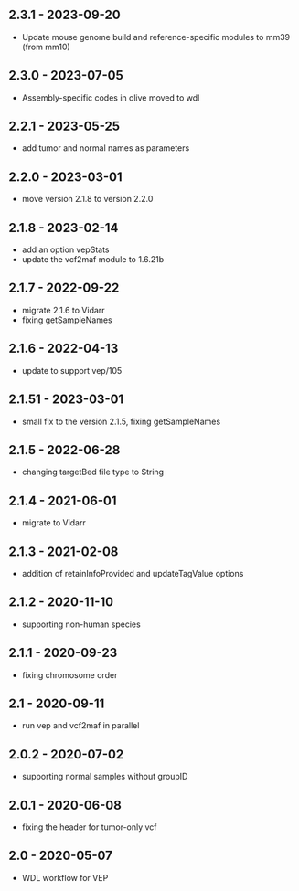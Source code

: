 ## 2.3.1 - 2023-09-20
- Update mouse genome build and reference-specific modules to mm39 (from mm10)
## 2.3.0 - 2023-07-05
- Assembly-specific codes in olive moved to wdl
## 2.2.1 - 2023-05-25
- add tumor and normal names as parameters
## 2.2.0 - 2023-03-01
- move version 2.1.8 to version 2.2.0
## 2.1.8 - 2023-02-14
- add an option vepStats
- update the vcf2maf module to 1.6.21b
## 2.1.7 - 2022-09-22
- migrate 2.1.6 to Vidarr
- fixing getSampleNames
## 2.1.6 - 2022-04-13
- update to support vep/105
## 2.1.51 - 2023-03-01
- small fix to the version 2.1.5, fixing getSampleNames
## 2.1.5 - 2022-06-28
- changing targetBed file type to String
## 2.1.4 - 2021-06-01
- migrate to Vidarr
## 2.1.3 - 2021-02-08
- addition of retainInfoProvided and updateTagValue options
## 2.1.2 - 2020-11-10
- supporting non-human species
## 2.1.1 - 2020-09-23
- fixing chromosome order
## 2.1 - 2020-09-11
- run vep and vcf2maf in parallel
## 2.0.2 - 2020-07-02
- supporting normal samples without groupID
## 2.0.1 - 2020-06-08
- fixing the header for tumor-only vcf
## 2.0 - 2020-05-07
- WDL workflow for VEP

